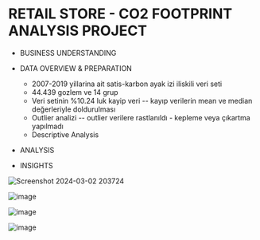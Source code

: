 # RETAIL STORE - CO2 FOOTPRINT ANALYSIS PROJECT

- BUSINESS UNDERSTANDING
- DATA OVERVIEW & PREPARATION

     * 2007-2019 yillarina ait satis-karbon ayak izi iliskili veri seti 
     * 44.439 gozlem ve 14 grup
     * Veri setinin %10.24 luk kayip veri -- kayıp verilerin mean ve median değerleriyle doldurulması
     * Outlier analizi -- outlier verilere rastlanıldı - kepleme veya çıkartma yapılmadı
     * Descriptive Analysis 




  
- ANALYSIS
- INSIGHTS

![Screenshot 2024-03-02 203724](https://github.com/BedirK/PowerBI-Projects/assets/103532330/31002f7e-3765-45a5-a90f-02836945edd1)

![image](https://github.com/BedirK/PowerBI-Projects/assets/103532330/fc8ffe34-2247-4af1-9b49-f07bddc4a196)

![image](https://github.com/BedirK/PowerBI-Projects/assets/103532330/c76fee90-d040-4ce9-b986-4e20ffd139a0)

![image](https://github.com/BedirK/PowerBI-Projects/assets/103532330/e2384fc0-c70d-4df0-9526-5852b55ea90a)


